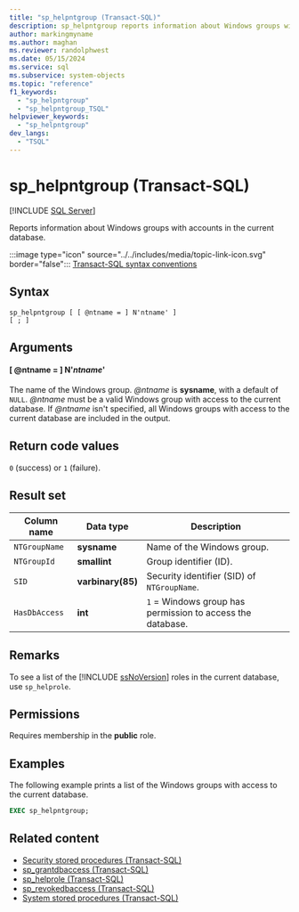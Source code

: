 ```yaml
---
title: "sp_helpntgroup (Transact-SQL)"
description: sp_helpntgroup reports information about Windows groups with accounts in the current database.
author: markingmyname
ms.author: maghan
ms.reviewer: randolphwest
ms.date: 05/15/2024
ms.service: sql
ms.subservice: system-objects
ms.topic: "reference"
f1_keywords:
  - "sp_helpntgroup"
  - "sp_helpntgroup_TSQL"
helpviewer_keywords:
  - "sp_helpntgroup"
dev_langs:
  - "TSQL"
---
```

# sp_helpntgroup (Transact-SQL)

[!INCLUDE [SQL Server](../../includes/applies-to-version/sqlserver.md)]

Reports information about Windows groups with accounts in the current database.

:::image type="icon" source="../../includes/media/topic-link-icon.svg" border="false"::: [Transact-SQL syntax conventions](../../t-sql/language-elements/transact-sql-syntax-conventions-transact-sql.md)

## Syntax

```syntaxsql
sp_helpntgroup [ [ @ntname = ] N'ntname' ]
[ ; ]
```

## Arguments

#### [ @ntname = ] N'*ntname*'

The name of the Windows group. *@ntname* is **sysname**, with a default of `NULL`. *@ntname* must be a valid Windows group with access to the current database. If *@ntname* isn't specified, all Windows groups with access to the current database are included in the output.

## Return code values

`0` (success) or `1` (failure).

## Result set

| Column name | Data type | Description |
| --- | --- | --- |
| `NTGroupName` | **sysname** | Name of the Windows group. |
| `NTGroupId` | **smallint** | Group identifier (ID). |
| `SID` | **varbinary(85)** | Security identifier (SID) of `NTGroupName`. |
| `HasDbAccess` | **int** | `1` = Windows group has permission to access the database. |

## Remarks

To see a list of the [!INCLUDE [ssNoVersion](../../includes/ssnoversion-md.md)] roles in the current database, use `sp_helprole`.

## Permissions

Requires membership in the **public** role.

## Examples

The following example prints a list of the Windows groups with access to the current database.

```sql
EXEC sp_helpntgroup;
```

## Related content

- [Security stored procedures (Transact-SQL)](security-stored-procedures-transact-sql.md)
- [sp_grantdbaccess (Transact-SQL)](sp-grantdbaccess-transact-sql.md)
- [sp_helprole (Transact-SQL)](sp-helprole-transact-sql.md)
- [sp_revokedbaccess (Transact-SQL)](sp-revokedbaccess-transact-sql.md)
- [System stored procedures (Transact-SQL)](system-stored-procedures-transact-sql.md)
